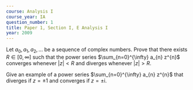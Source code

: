 ```yaml
---
course: Analysis I
course_year: IA
question_number: 1
title: Paper 1, Section I, E Analysis I
year: 2009
---
```




Let $a_{0}, a_{1}, a_{2}, \ldots$ be a sequence of complex numbers. Prove that there exists $R \in[0, \infty]$ such that the power series $\sum_{n=0}^{\infty} a_{n} z^{n}$ converges whenever $|z|<R$ and diverges whenever $|z|>R$.

Give an example of a power series $\sum_{n=0}^{\infty} a_{n} z^{n}$ that diverges if $z=\pm 1$ and converges if $z=\pm \mathrm{i}$.